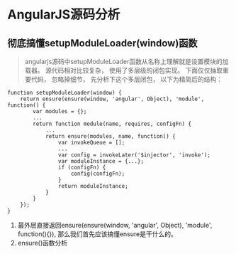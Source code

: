 AngularJS源码分析
=================


彻底搞懂setupModuleLoader(window)函数
----------------------------------------
> angularjs源码中setupModuleLoader函数从名称上理解就是设置模块的加载器。 源代码相对比较复杂， 使用了多层级的闭包实现。 下面仅仅抽取重要代码， 忽略掉细节， 先分析下这个多层闭包， 以下为精简后的结构：
```
function setupModuleLoader(window) {
    return ensure(ensure(window, 'angular', Object), 'module', function() {
        var modules = {};
        ...
        return function module(name, requires, configFn) {
            ...
            return ensure(modules, name, function() {
                var invokeQueue = [];
                ...
                var config = invokeLater('$injector', 'invoke');
                var moduleInstance = {...};
                if (configFn) {
                    config(configFn);
                }
                return moduleInstance;
            }
        }
    });
}
```

1. 最外层直接返回ensure(ensure(window, 'angular', Object), 'module', function(){}), 那么我们首先应该搞懂ensure是干什么的。
2. ensure()函数分析

